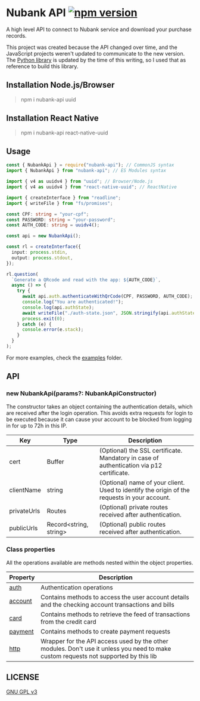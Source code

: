 # Nubank API [![npm version](https://badge.fury.io/js/nubank-api.svg)](https://badge.fury.io/js/nubank-api)

A high level API to connect to Nubank service and download your purchase records.

This project was created because the API changed over time, and the JavaScript projects weren't updated to communicate to the new version. The [Python library](https://github.com/andreroggeri/pynubank/) is updated by the time of this writing, so I used that as reference to build this library.

## Installation Node.js/Browser

> npm i nubank-api uuid

## Installation React Native

> npm i nubank-api react-native-uuid

## Usage

```typescript
const { NubankApi } = require("nubank-api"); // CommonJS syntax
import { NubankApi } from "nubank-api"; // ES Modules syntax

import { v4 as uuidv4 } from "uuid"; // Browser/Node.js
import { v4 as uuidv4 } from "react-native-uuid"; // ReactNative

import { createInterface } from "readline";
import { writeFile } from "fs/promises";

const CPF: string = "your-cpf";
const PASSWORD: string = "your-password";
const AUTH_CODE: string = uuidv4();

const api = new NubankApi();

const rl = createInterface({
  input: process.stdin,
  output: process.stdout,
});

rl.question(
  `Generate a QRcode and read with the app: ${AUTH_CODE}`,
  async () => {
    try {
      await api.auth.authenticateWithQrCode(CPF, PASSWORD, AUTH_CODE);
      console.log("You are authenticated!");
      console.log(api.authState);
      await writeFile("./auth-state.json", JSON.stringify(api.authState)); // Saves the auth data to use later
      process.exit(0);
    } catch (e) {
      console.error(e.stack);
    }
  }
);
```

For more examples, check the [examples](./examples) folder.

## API

### new NubankApi(params?: NubankApiConstructor)

The constructor takes an object containing the authentication details, which are received after the login operation. This avoids extra requests for login to be executed because it can cause your account to be blocked from logging in for up to 72h in this IP.

| Key | Type | Description |
|-----|------|-------------|
| cert | Buffer | (Optional) the SSL certificate. Mandatory in case of authentication via p12 certificate. |
| clientName | string | (Optional) name of your client. Used to identify the origin of the requests in your account. |
| privateUrls | Routes | (Optional) private routes received after authentication. |
| publicUrls | Record<string, string> | (Optional) public routes received after authentication. |

### Class properties

All the operations available are methods nested within the object properties.

| Property | Description |
|----------|-------------|
| [auth](./src/auth.ts) | Authentication operations |
| [account](./src/account.ts) | Contains methods to access the user account details and the checking account transactions and bills |
| [card](./src/card.ts) | Contains methods to retrieve the feed of transactions from the credit card |
| [payment](./src/payment.ts) | Contains methods to create payment requests |
| [http](./src/utils/http.ts) | Wrapper for the API access used by the other modules. Don't use it unless you need to make custom requests not supported by this lib |

## LICENSE

[GNU GPL v3](./LICENSE)
